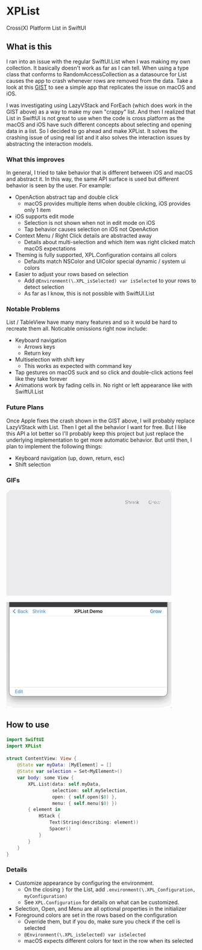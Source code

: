 # XPList

Cross(X) Platform List in SwiftUI

## What is this

I ran into an issue with the regular SwiftUI.List when I was making my own collection. It basically doesn't work as far as I can tell. When using a type class that conforms to RandomAccessCollection as a datasource for List causes the app to crash whenever rows are removed from the data. Take a look at this [GIST](https://gist.github.com/jeffreybergier/0a366e173a871c1a8f3828824dbf7a54) to see a simple app that replicates the issue on macOS and iOS.

I was investigating using LazyVStack and ForEach (which does work in the GIST above) as a way to make my own "crappy" list. And then I realized that List in SwiftUI is not great to use when the code is cross platform as the macOS and iOS have such different concepts about selecting and opening data in a list. So I decided to go ahead and make XPList. It solves the crashing issue of using real list and it also solves the interaction issues by abstracting the interaction models.

### What this improves

In general, I tried to take behavior that is different between iOS and macOS and abstract it. In this way, the same API surface is used but different behavior is seen by the user. For example:

- OpenAction abstract tap and double click
    - macOS provides multiple items when double clicking, iOS provides only 1 item
- iOS supports edit mode
    - Selection is not shown when not in edit mode on iOS
    - Tap behavior causes selection on iOS not OpenAction
- Context Menu / Right Click details are abstracted away
    - Details about multi-selection and which item was right clicked match macOS expectations
- Theming is fully supported, XPL.Configuration contains all colors
    - Defaults match NSColor and UIColor special dynamic / system ui colors
- Easier to adjust your rows based on selection
    - Add `@Environment(\.XPL_isSelected) var isSelected` to your rows to detect selection
    - As far as I know, this is not possible with SwiftUI.List


### Notable Problems

List / TableView have many many features and so it would be hard to recreate them all. Noticable omissions right now include:

- Keyboard navigation
    - Arrows keys
    - Return key
- Multiselection with shift key
    - This works as expected with command key
- Tap gestures on macOS suck and so click and double-click actions feel like they take forever
- Animations work by fading cells in. No right or left appearance like with SwiftUI.List

### Future Plans

Once Apple fixes the crash shown in the GIST above, I will probably replace LazyVStack with List. Then I get all the behavior I want for free. But I like this API a lot better so I'll probably keep this project but just replace the underlying implementation to get more automatic behavior. But until then, I plan to implement the following things:

- Keyboard navigation (up, down, return, esc)
- Shift selection

### GIFs

![Demo macOS GIF](./Example/demo_macOS.gif)

![Demo iOS GIF](./Example/demo_iOS.gif)

## How to use

``` swift
import SwiftUI
import XPList

struct ContentView: View {
    @State var myData: [MyElement] = []
    @State var selection = Set<MyElement>()
    var body: some View {
        XPL.List(data: self.myData,
                 selection: self.mySelection,
                 open: { self.open($0) },
                 menu: { self.menu($0) })
        { element in
            HStack {
                Text(String(describing: element))
                Spacer()
            }
        }
    }
}
```

### Details

- Customize appearance by configuring the environment.
    - On the closing `}` for the List, add 
    `.environment(\.XPL_Configuration, myConfiguration)`
    - See `XPL.Configuration` for details on what can be customized.
- Selection, Open, and Menu are all optional properties in the initializer
- Foreground colors are set in the rows based on the configuration
    - Override them, but if you do, make sure you check if the cell is selected
    - `@Environment(\.XPL_isSelected) var isSelected`
    - macOS expects different colors for text in the row when its selected
